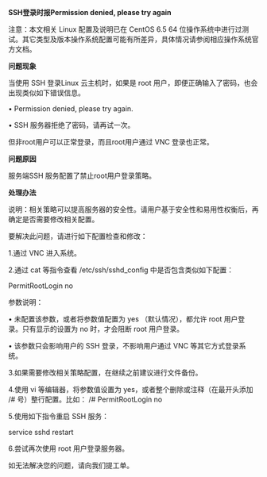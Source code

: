 **SSH登录时报Permission denied, please try again**

注意：本文相关 Linux 配置及说明已在 CentOS 6.5 64 位操作系统中进行过测试。其它类型及版本操作系统配置可能有所差异，具体情况请参阅相应操作系统官方文档。

**问题现象**

当使用 SSH 登录Linux 云主机时，如果是 root 用户，即便正确输入了密码，也会出现类似如下错误信息。

• Permission denied, please try again.

• SSH 服务器拒绝了密码，请再试一次。

但非root用户可以正常登录，而且root用户通过 VNC 登录也正常。

**问题原因**

服务端SSH 服务配置了禁止root用户登录策略。

**处理办法**

说明：相关策略可以提高服务器的安全性。请用户基于安全性和易用性权衡后，再确定是否需要修改相关配置。

要解决此问题，请进行如下配置检查和修改：

1.通过 VNC 进入系统。

2.通过 cat 等指令查看 /etc/ssh/sshd_config 中是否包含类似如下配置：

PermitRootLogin no

参数说明：

• 未配置该参数，或者将参数值配置为 yes （默认情况），都允许 root 用户登录。只有显示的设置为 no 时，才会阻断 root 用户登录。

• 该参数只会影响用户的 SSH 登录，不影响用户通过 VNC 等其它方式登录系统。

3.如果需要修改相关策略配置，在继续之前建议进行文件备份。

4.使用 vi 等编辑器，将参数值设置为 yes，或者整个删除或注释（在最开头添加 /# 号）整行配置。比如：
/# PermitRootLogin no

5.使用如下指令重启 SSH 服务：

service sshd restart

6.尝试再次使用 root 用户登录服务器。

如无法解决您的问题，请向我们提工单。